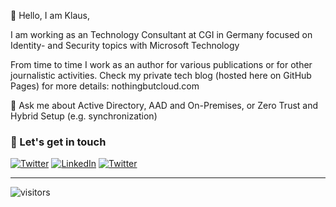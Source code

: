 👋 Hello, I am Klaus,

I am working as an Technology Consultant at CGI in Germany focused on Identity- and Security topics with Microsoft Technology

From time to time I work as an author for various publications or for other journalistic activities. Check my private tech blog (hosted here on GitHub Pages) for more details: nothingbutcloud.com

💬 Ask me about Active Directory, AAD and On-Premises, or Zero Trust and Hybrid Setup (e.g. synchronization)

### 📢 Let's get in touch

<a href="https://twitter.com/klabiers" target="_blank"><img src="https://img.shields.io/twitter/follow/klabiers?label=Follow" alt="Twitter"></a>
<a href="https://www.linkedin.com/in/klaus-bierschenk-452a40153" target="_blank"><img src="https://img.shields.io/badge/Klabier-blue?style=flat-square&logo=Linkedin&logoColor=white" alt="LinkedIn"></a>
<a href="mailto:klaus@NothingButCloud.net" target="_blank"><img src="https://img.shields.io/badge/%F0%9F%93%AC-Email-darkgreen" alt="Twitter"></a>

___
![visitors](https://visitor-badge.laobi.icu/badge?page_id=klabier.klabier)